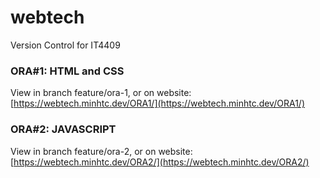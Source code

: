 # webtech
Version Control for IT4409

### ORA#1: HTML and CSS
View in branch feature/ora-1, or on website: [https://webtech.minhtc.dev/ORA1/](https://webtech.minhtc.dev/ORA1/)

### ORA#2: JAVASCRIPT
View in branch feature/ora-2, or on website: [https://webtech.minhtc.dev/ORA2/](https://webtech.minhtc.dev/ORA2/)
